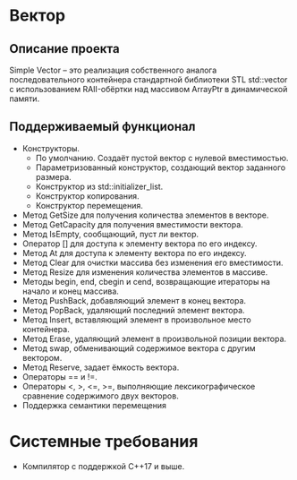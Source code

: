 # Вектор
## Описание проекта
Simple Vector – это реализация собственного аналога последовательного контейнера стандартной библиотеки STL std::vector с использованием RAII-обёртки над массивом ArrayPtr в динамической памяти.

## Поддерживаемый функционал
* Конструкторы.
  * По умолчанию. Создаёт пустой вектор с нулевой вместимостью.
  * Параметризованный конструктор, создающий вектор заданного размера.
  * Конструктор из std::initializer_list.
  * Конструктор копирования.
  * Конструктор перемещения.
* Метод GetSize для получения количества элементов в векторе.
* Метод GetCapacity для получения вместимости вектора.
* Метод IsEmpty, сообщающий, пуст ли вектор.
* Оператор [] для доступа к элементу вектора по его индексу.
* Метод At для доступа к элементу вектора по его индексу.
* Метод Clear для очистки массива без изменения его вместимости.
* Метод Resize для изменения количества элементов в массиве.
* Методы begin, end, cbegin и cend, возвращающие итераторы на начало и конец массива.
* Метод PushBack, добавляющий элемент в конец вектора.
* Метод PopBack, удаляющий последний элемент вектора.
* Метод Insert, вставляющий элемент в произвольное место контейнера.
* Метод Erase, удаляющий элемент в произвольной позиции вектора.
* Метод swap, обменивающий содержимое вектора с другим вектором.
* Метод Reserve, задает ёмкость вектора.
* Операторы == и !=.
* Операторы <, >, <=, >=, выполняющие лексикографическое сравнение содержимого двух векторов.
* Поддержка семантики перемещения

# Системные требования
* Компилятор с поддержкой C++17 и выше.
